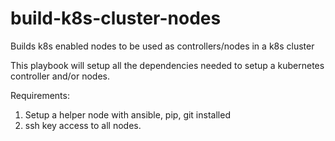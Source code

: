 # build-k8s-cluster-nodes
Builds k8s enabled nodes to be used as controllers/nodes in a k8s cluster

This playbook will setup all the dependencies needed to setup a kubernetes controller and/or nodes. 

Requirements:
1. Setup a helper node with ansible, pip, git installed
2. ssh key access to all nodes.
